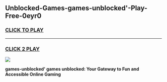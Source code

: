 
## Unblocked-Games-games-unblocked'-Play-Free-0eyr0
<h3>
<a href="https://premium76.site?title=games-unblocked'&ref=21A">CLICK TO PLAY</a></h3>
<hr>

<h3>
<a href="https://premium76.site?title=games-unblocked'&ref=21A">CLICK 2 PLAY</a>
  
</h3>

<a href="https://premium76.site?title=games-unblocked'&ref=21A"><img src="https://clearcache.store/games.png"></a>


**games-unblocked' games unblocked: Your Gateway to Fun and Accessible Online Gaming**
